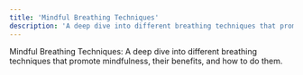 ```yaml
---
title: 'Mindful Breathing Techniques'
description: 'A deep dive into different breathing techniques that promote mindfulness, their benefits, and how to do them.'
---
```




Mindful Breathing Techniques: A deep dive into different breathing techniques that promote mindfulness, their benefits, and how to do them.
